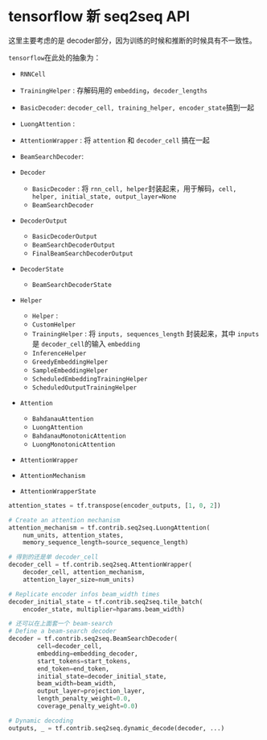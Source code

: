 # tensorflow 新 seq2seq API

这里主要考虑的是 decoder部分，因为训练的时候和推断的时候具有不一致性。



`tensorflow`在此处的抽象为：

* `RNNCell`
* `TrainingHelper` : 存解码用的 `embedding`，`decoder_lengths`
* `BasicDecoder`: `decoder_cell, training_helper, encoder_state`搞到一起

* `LuongAttention` : 
* `AttentionWrapper` : 将 `attention` 和 `decoder_cell` 搞在一起
*  `BeamSearchDecoder`:



* `Decoder`
  * `BasicDecoder` : 将 `rnn_cell, helper`封装起来，用于解码，`cell, helper, initial_state, output_layer=None`
  * `BeamSearchDecoder`
* `DecoderOutput`
  * `BasicDecoderOutput`
  * `BeamSearchDecoderOutput`
  * `FinalBeamSearchDecoderOutput`
* `DecoderState`
  * `BeamSearchDecoderState`
* `Helper`
  * `Helper` : 
  * `CustomHelper`
  * `TrainingHelper` : 将 `inputs, sequences_length` 封装起来，其中 `inputs` 是 `decoder_cell`的输入 `embedding` 
  * `InferenceHelper`
  * `GreedyEmbeddingHelper`
  * `SampleEmbeddingHelper`
  * `ScheduledEmbeddingTrainingHelper`
  * `ScheduledOutputTrainingHelper`
* `Attention`
  * `BahdanauAttention`
  * `LuongAttention`
  * `BahdanauMonotonicAttention`
  * `LuongMonotonicAttention`
* `AttentionWrapper`
* `AttentionMechanism`
* `AttentionWrapperState`



```python
attention_states = tf.transpose(encoder_outputs, [1, 0, 2])

# Create an attention mechanism
attention_mechanism = tf.contrib.seq2seq.LuongAttention(
    num_units, attention_states,
    memory_sequence_length=source_sequence_length)

# 得到的还是单 decoder_cell
decoder_cell = tf.contrib.seq2seq.AttentionWrapper(
    decoder_cell, attention_mechanism,
    attention_layer_size=num_units)

# Replicate encoder infos beam_width times
decoder_initial_state = tf.contrib.seq2seq.tile_batch(
    encoder_state, multiplier=hparams.beam_width)

# 还可以在上面套一个 beam-search
# Define a beam-search decoder
decoder = tf.contrib.seq2seq.BeamSearchDecoder(
        cell=decoder_cell,
        embedding=embedding_decoder,
        start_tokens=start_tokens,
        end_token=end_token,
        initial_state=decoder_initial_state,
        beam_width=beam_width,
        output_layer=projection_layer,
        length_penalty_weight=0.0,
        coverage_penalty_weight=0.0)

# Dynamic decoding
outputs, _ = tf.contrib.seq2seq.dynamic_decode(decoder, ...)
```

